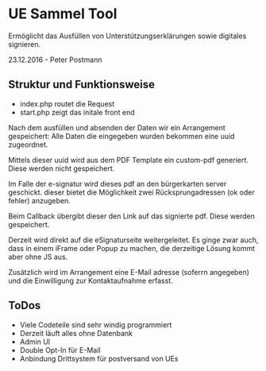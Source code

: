 UE Sammel Tool
==============

Ermöglicht das Ausfüllen von Unterstützungserklärungen sowie digitales signieren.

23.12.2016 - Peter Postmann

Struktur und Funktionsweise
---------------------------

- index.php routet die Request
- start.php zeigt das initale front end

Nach dem ausfüllen und absenden der Daten wir ein Arrangement gespeichert: Alle Daten die eingegeben wurden bekommen eine uuid zugeordnet.

Mittels dieser uuid wird aus dem PDF Template ein custom-pdf generiert. Diese werden nicht gespeichert. 

Im Falle der e-signatur wird dieses pdf an den bürgerkarten server geschickt. dieser bietet die Möglichkeit zwei Rücksprungadressen (ok oder fehler) anzugeben.

Beim Callback übergibt dieser den Link auf das signierte pdf. Diese werden gespeichert.

Derzeit wird direkt auf die eSignaturseite weitergeleitet. Es ginge zwar auch, dass in einem iFrame oder Popup zu machen, die derzeitige Lösung kommt aber ohne JS aus.

Zusätzlich wird im Arrangement eine E-Mail adresse (soferrn angegeben) und die Einwilligung zur Kontaktaufnahme erfasst.

ToDos
-----

- Viele Codeteile sind sehr windig programmiert
- Derzeit läuft alles ohne Datenbank
- Admin UI
- Double Opt-In für E-Mail
- Anbindung Drittsystem für postversand von UEs
